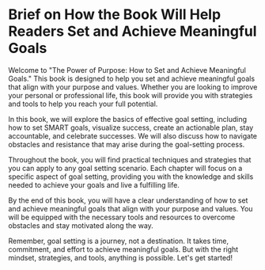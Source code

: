 Brief on How the Book Will Help Readers Set and Achieve Meaningful Goals
======================================================================================

Welcome to "The Power of Purpose: How to Set and Achieve Meaningful Goals." This book is designed to help you set and achieve meaningful goals that align with your purpose and values. Whether you are looking to improve your personal or professional life, this book will provide you with strategies and tools to help you reach your full potential.

In this book, we will explore the basics of effective goal setting, including how to set SMART goals, visualize success, create an actionable plan, stay accountable, and celebrate successes. We will also discuss how to navigate obstacles and resistance that may arise during the goal-setting process.

Throughout the book, you will find practical techniques and strategies that you can apply to any goal setting scenario. Each chapter will focus on a specific aspect of goal setting, providing you with the knowledge and skills needed to achieve your goals and live a fulfilling life.

By the end of this book, you will have a clear understanding of how to set and achieve meaningful goals that align with your purpose and values. You will be equipped with the necessary tools and resources to overcome obstacles and stay motivated along the way.

Remember, goal setting is a journey, not a destination. It takes time, commitment, and effort to achieve meaningful goals. But with the right mindset, strategies, and tools, anything is possible. Let's get started!
